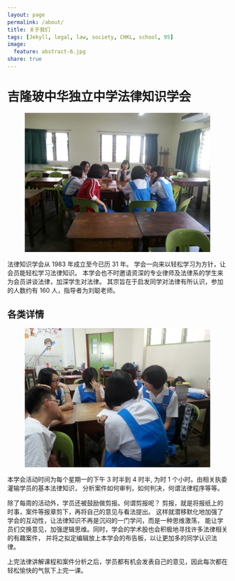 ```yaml
---
layout: page
permalink: /about/
title: 关于我们
tags: [Jekyll, legal, law, society, CHKL, school, 95]
image:
  feature: abstract-6.jpg
share: true
---
```


# 吉隆玻中华独立中学法律知识学会

<figure>
	<img src="/images/about-1.jpg" alt="">
</figure>
法律知识学会从 1983 年成立至今已历 31 年。
学会一向来以轻松学习为方针，让会员能轻松学习法律知识。
本学会也不时邀请资深的专业律师及法律系的学生来为会员讲谈法律，加深学生对法律。
其宗旨在于启发同学对法律有所认识，参加的人数约有 160 人，指导者为刘聪老师。

## 各类详情

<figure>
	<img src="/images/about-2.jpg" alt="">
</figure>
本学会活动时间为每个星期一的下午 3 时半到 4 时半, 为时 1 个小时。由相关执委灌输学员的基本法律知识，
分析案件如何审判，如何判决，何谓法律程序等等。

除了每周的活动外，学员还被鼓励做剪报。何谓剪报呢？
剪报，就是将报纸上的时事，案件等报章剪下，再将自己的意见与看法提出。
这样就潜移默化地加强了学会的互动性，让法律知识不再是沉闷的一门学问，而是一种思维激荡，
能让学员们交换意见，加强逻辑思维。同时，学会的学术股也会积极地寻找许多法律相关的有趣案件，
并将之拟定编辑放上本学会的布告板，以让更加多的同学认识法律。

上完法律讲解课程和案件分析之后，学员都有机会发表自己的意见，因此每次都在轻松愉快的气氛下上完一课。






